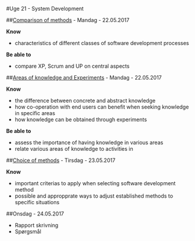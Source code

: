 #Uge 21 - System Development

##[Comparison of methods](Comparison_of_methods.md) - Mandag - 22.05.2017

**Know**
- characteristics of different classes of software development processes

**Be able to**
- compare XP, Scrum and UP on central aspects

##[Areas of knowledge and Experiments](Areas_of_knowledge_and_Experiments.md) - Mandag - 22.05.2017

**Know**
- the difference between concrete and abstract knowledge
- how co-operation with end users can benefit when seeking knowledge in specific areas
- how knowledge can be obtained through experiments

**Be able to**
- assess the importance of having knowledge in various areas
- relate various areas of knowledge to activities in 

##[Choice of methods](Choice_of_methods.md) - Tirsdag - 23.05.2017

**Know**
- important criterias to apply when selecting software development method
- possible and appropprate ways to adjust established methods to specific situations

##Onsdag - 24.05.2017
* Rapport skrivning
* Spørgsmål

